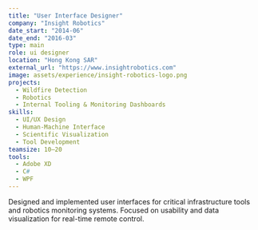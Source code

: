 ```yaml
---
title: "User Interface Designer"
company: "Insight Robotics"
date_start: "2014-06"
date_end: "2016-03"
type: main
role: ui designer
location: "Hong Kong SAR"
external_url: "https://www.insightrobotics.com"
image: assets/experience/insight-robotics-logo.png
projects:
  - Wildfire Detection
  - Robotics 
  - Internal Tooling & Monitoring Dashboards
skills:
  - UI/UX Design
  - Human-Machine Interface
  - Scientific Visualization
  - Tool Development
teamsize: 10–20
tools:
  - Adobe XD
  - C#
  - WPF
---
```

Designed and implemented user interfaces for critical infrastructure tools and robotics monitoring systems. Focused on usability and data visualization for real-time remote control.